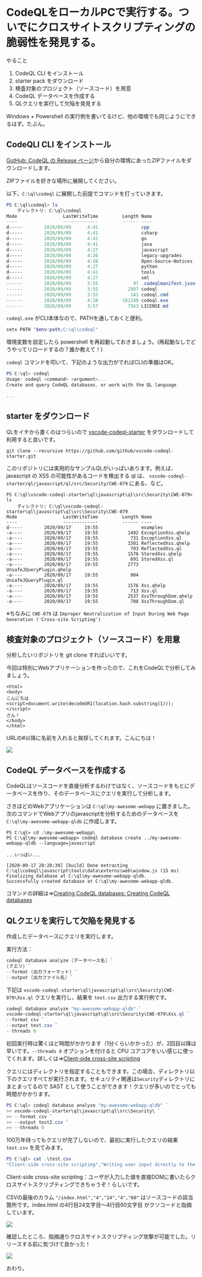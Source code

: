 # CodeQLをローカルPCで実行する。ついでにクロスサイトスクリプティングの脆弱性を発見する。

やること

1. CodeQL CLI をインストール
2. starter pack をダウンロード
3. 検査対象のプロジェクト（ソースコード）を用意
4. CodeQL データベースを作成する
5. QLクエリを実行して欠陥を発見する

Windows + Powershell の実行例を書いてるけど、他の環境でも同じようにできるはず。たぶん。

## CodeQLI CLI をインストール

[GutHub: CodeQL の Release ページ](https://github.com/github/codeql-cli-binaries/releases)から自分の環境にあったZIPファイルをダウンロードします。

ZIPファイルを好きな場所に展開してください。

以下、`C:\ql\codeql` に展開した前提でコマンドを打っていきます。

```powershell
PS C:\ql\codeql> ls
    ディレクトリ: C:\ql\codeql
Mode                 LastWriteTime         Length Name
----                 -------------         ------ ----
d-----        2020/09/09      4:41                cpp
d-----        2020/09/09      4:41                csharp
d-----        2020/09/09      4:41                go
d-----        2020/09/09      4:41                java
d-----        2020/09/09      4:27                javascript
d-----        2020/09/09      4:26                legacy-upgrades
d-----        2020/09/09      4:26                Open-Source-Notices
d-----        2020/09/09      4:27                python
d-----        2020/09/09      4:41                tools
d-----        2020/09/09      4:27                xml
------        2020/09/09      3:55             97 .codeqlmanifest.json
------        2020/09/09      3:55           2987 codeql
------        2020/09/09      3:55            141 codeql.cmd
------        2020/09/09      4:10         181248 codeql.exe
------        2020/09/09      3:57           7563 LICENSE.md
```

`codeql.exe` がCLI本体なので、PATHを通しておくと便利。

```powershell
setx PATH "$env:path;C:\ql\codeql"
```

環境変数を設定したら powershell を再起動しておきましょう。(再起動なしでどうやってリロードするの？誰か教えて！)

`codeql` コマンドを叩いて、下記のような出力がでればCLIの準備はOK。

```powershell
PS C:\ql> codeql
Usage: codeql <command> <argument>...
Create and query CodeQL databases, or work with the QL language.

...
```

## starter をダウンロード

QLをイチから書くのはつらいので [vscode-codeql-starter](https://github.com/github/vscode-codeql-starter) をダウンロードして利用すると良いです。

```
git clone --recursive https://github.com/github/vscode-codeql-starter.git
```

このリポジトリには実用的なサンプルQLがいっぱいあります。例えば、javascript の XSS の可能性があるコードを検出する ql は、
`vscode-codeql-starter/ql/javascript/ql/src/Security/CWE-079` にある、など。

```
PS C:\ql\vscode-codeql-starter\ql\javascript\ql\src\Security\CWE-079> ls
    ディレクトリ: C:\ql\vscode-codeql-starter\ql\javascript\ql\src\Security\CWE-079
Mode                 LastWriteTime         Length Name
----                 -------------         ------ ----
d-----        2020/09/17     19:55                examples
-a----        2020/09/17     19:55           1492 ExceptionXss.qhelp
-a----        2020/09/17     19:55            731 ExceptionXss.ql
-a----        2020/09/17     19:55           1501 ReflectedXss.qhelp
-a----        2020/09/17     19:55            703 ReflectedXss.ql
-a----        2020/09/17     19:55           1576 StoredXss.qhelp
-a----        2020/09/17     19:55            691 StoredXss.ql
-a----        2020/09/17     19:55           2773 UnsafeJQueryPlugin.qhelp
-a----        2020/09/17     19:55            904 UnsafeJQueryPlugin.ql
-a----        2020/09/17     19:55           1576 Xss.qhelp
-a----        2020/09/17     19:55            713 Xss.ql
-a----        2020/09/17     19:55           2537 XssThroughDom.qhelp
-a----        2020/09/17     19:55            708 XssThroughDom.ql
```

※ちなみに `CWE-079` は `Improper Neutralization of Input During Web Page Generation ('Cross-site Scripting')`

## 検査対象のプロジェクト（ソースコード）を用意

分析したいリポジトリを git clone すればいいです。

今回は特別にWebアプリケーションを作ったので、これをCodeQLで分析してみましょう。

```html: C:\ql\my-awesome-webapp\index.html
<html>
<body>
こんにちは 
<script>document.write(decodeURI(location.hash.substring(1)));</script>
さん！
</body>
</html>
```

URLの#以降に名前を入れると挨拶してくれます。こんにちは！

![](2020-09-17-20-19-10.png)

## CodeQL データベースを作成する

CodeQLはソースコードを直接分析するわけではなく、ソースコードをもとにデータベースを作り、そのデータベースにクエリを実行して分析します。

さきほどのWebアプリケーションは `C:\ql\my-awesome-webapp` に置きました。次のコマンドでWebアプリのjavascriptを分析するためのデータベースを `C:\ql\my-awesome-webapp-qldb` に作成します。
```
PS C:\ql> cd .\my-awesome-webapp\
PS C:\ql\my-awesome-webapp> codeql database create ../my-awesome-webapp-qldb --language=javascript

...いっぱい...

[2020-09-17 20:28:39] [build] Done extracting C:\ql\codeql\javascript\tools\data\externs\web\window.js (15 ms)
Finalizing database at C:\ql\my-awesome-webapp-qldb.
Successfully created database at C:\ql\my-awesome-webapp-qldb.
```

コマンドの詳細は⇒[Creating CodeQL databases: Creating CodeQL databases](https://help.semmle.com/codeql/codeql-cli/procedures/create-codeql-database.html#running-codeql-database-create)


## QLクエリを実行して欠陥を発見する

作成したデータベースにクエリを実行します。

実行方法：

```powershell
codeql database analyze {データベース名} `
{クエリ} `
--format {出力フォーマット} `
--output {出力ファイル名} `
```

下記は `vscode-codeql-starter\ql\javascript\ql\src\Security\CWE-079\Xss.ql` クエリを実行し、結果を `test.csv` 出力する実行例です。

```powershell
codeql database analyze "my-awesome-webapp-qldb" `
vscode-codeql-starter\ql\javascript\ql\src\Security\CWE-079\Xss.ql `
--format csv `
--output test.csv `
--threads 0
```

初回実行時は驚くほど時間がかかります（1分くらいかかった）が、2回目以降は早いです。`--threads 0` オプションを付けると CPU コアコアをいい感じに使ってくれます。詳しくは⇒[Client-side cross-site scripting](https://help.semmle.com/codeql/codeql-cli/procedures/analyze-codeql-database.html#analyzing-databases-with-the-codeql-cli)

クエリにはディレクトリを指定することもできます。この場合、ディレクトリ以下のクエリすべてが実行されます。セキュリティ関連は`Security`ディレクトリにまとまってるので SAST として使うことができます！クエリが多いのでとっても時間がかかります。

```powershell
PS C:\ql> codeql database analyze "my-awesome-webapp-qldb" `
>> vscode-codeql-starter\ql\javascript\ql\src\Security\ `
>> --format csv `
>> --output test2.csv `
>> --threads 0
```

100万年待ってもクエリが完了しないので、最初に実行したクエリの結果 `test.csv` を見てみます。

```powershell
PS C:\ql> cat .\test.csv
"Client-side cross-site scripting","Writing user input directly to the DOM allows for a cross-site scripting vulnerability.","error","Cross-site scripting vulnerability due to [[""user-provided value""|""relative:///index.html:4:34:4:41""]].","/index.html","4","24","4","60"
```

Client-side cross-site scripting：ユーザが入力した値を直接DOMに書いたらクロスサイトスクリプティングできちゃうぞ！らしいです。

CSVの最後のカラム `"/index.html","4","24","4","60"` はソースコードの該当箇所です。index.html の4行目24文字目～4行目60文字目 がクソコードと指摘しています。

![](2020-09-17-21-02-45.png)

確認したところ、指摘通りクロスサイトスクリプティング攻撃が可能でした。リリースする前に気づけて良かった！

![](2020-09-17-20-20-16.png)

おわり。
